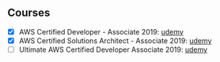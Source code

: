 ## Courses

* [x] AWS Certified Developer - Associate 2019: [udemy](https://www.udemy.com/aws-certified-developer-associate/)  
* [X] AWS Certified Solutions Architect - Associate 2019: [udemy](https://www.udemy.com/aws-certified-solutions-architect-associate/)  
* [ ] Ultimate AWS Certified Developer Associate 2019: [udemy](https://www.udemy.com/aws-certified-developer-associate-dva-c01/)  